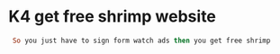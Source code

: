 # K4 get free shrimp website

```ruby
 So you just have to sign form watch ads then you get free shrimp
```



 
 

